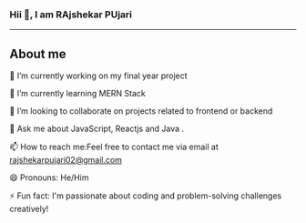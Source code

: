 ### Hii 👋, I am RAjshekar PUjari
-------
## About me
 🔭 I’m currently working on my final year project
 
 🌱 I’m currently learning MERN Stack 
 
 👯 I’m looking to collaborate on  projects related to frontend or backend
 
 💬 Ask me about JavaScript, Reactjs and Java .  
 
 📫 How to reach me:Feel free to contact me via email at rajshekarpujari02@gmail.com
 
 😄 Pronouns: He/Him
 
 ⚡ Fun fact: I'm passionate about coding and problem-solving challenges creatively!

